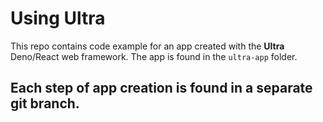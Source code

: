 # Using Ultra

This repo contains code example for an app created with the **Ultra** Deno/React web framework. The app is found in the `ultra-app` folder.

Each step of app creation is found in a separate git branch.
-

